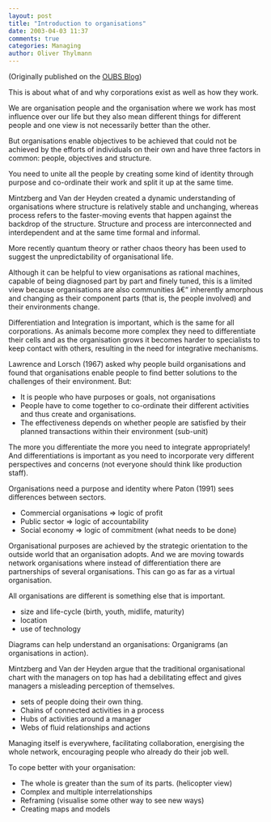```yaml
---
layout: post
title: "Introduction to organisations"
date: 2003-04-03 11:37
comments: true
categories: Managing
author: Oliver Thylmann
---
```









(Originally published on the [OUBS Blog](http://blog.thylmann.net/category/oubs/))

This is about what of and why corporations exist as well as how they work.

We are organisation people and the organisation where we work has most influence over our life but they also mean different things for different people and one view is not necessarily better than the other.

But organisations enable objectives to be achieved that could not be achieved by the efforts of individuals on their own and have three factors in common: people, objectives and structure.

You need to unite all the people by creating some kind of identity through purpose and co-ordinate their work and split it up at the same time.

Mintzberg and Van der Heyden created a dynamic understanding of organisations where structure is relatively stable and unchanging, whereas process refers to the faster-moving events that happen against the backdrop of the structure. Structure and process are interconnected and interdependent and at the same time formal and informal.

More recently quantum theory or rather chaos theory has been used to suggest the unpredictability of organisational life.

Although it can be helpful to view organisations as rational machines, capable of being diagnosed part by part and finely tuned, this is a limited view because organisations are also communities â€“ inherently amorphous and changing as their component parts (that is, the people involved) and their environments change.

Differentiation and Integration is important, which is the same for all corporations. As animals become more complex they need to differentiate their cells and as the organisation grows it becomes harder to specialists to keep contact with others, resulting in the need for integrative mechanisms.

Lawrence and Lorsch (1967) asked why people build organisations and found that organisations enable people to find better solutions to the challenges of their environment. But:

-	It is people who have purposes or goals, not organisations
-	People have to come together to co-ordinate their different activities and thus create and organisations.
-	The effectiveness depends on whether people are satisfied by their planned transactions within their environment (sub-unit)

The more you differentiate the more you need to integrate appropriately! And differentiations is important as you need to incorporate very different perspectives and concerns (not everyone should think like production staff).

Organisations need a purpose and identity where Paton (1991) sees differences between sectors.

-	Commercial organisations =&gt; logic of profit
-	Public sector =&gt; logic of accountability
-	Social economy =&gt; logic of commitment (what needs to be done)

Organisational purposes are achieved by the strategic orientation to the outside world that an organisation adopts. And we are moving towards network organisations where instead of differentiation there are partnerships of several organisations. This can go as far as a virtual organisation.

All organisations are different is something else that is important.

-	size and life-cycle (birth, youth, midlife, maturity)
-	location
-	use of technology

Diagrams can help understand an organisations: Organigrams (an organisations in action).

Mintzberg and Van der Heyden argue that the traditional organisational chart with the managers on top has had a debilitating effect and gives managers a misleading perception of themselves.

-	sets of people doing their own thing.
-	Chains of connected activities in a process
-	Hubs of activities around a manager
-	Webs of fluid relationships and actions

Managing itself is everywhere, facilitating collaboration, energising the whole network, encouraging people who already do their job well.

To cope better with your organisation:

-	The whole is greater than the sum of its parts. (helicopter view)
-	Complex and multiple interrelationships
-	Reframing (visualise some other way to see new ways)
-	Creating maps and models


